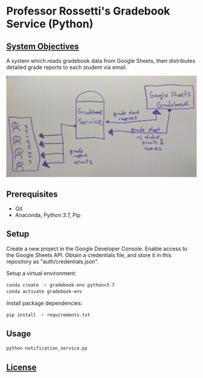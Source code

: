 # Professor Rossetti's Gradebook Service (Python)

## [System Objectives](/planning/system-objectives.pdf)

A system which reads gradebook data from Google Sheets, then distributes detailed grade reports to each student via email.

![](/planning/data-flow-diagram.jpg)

## Prerequisites

  + Git
  + Anaconda, Python 3.7, Pip

## Setup

Create a new project in the Google Developer Console. Enable access to the Google Sheets API. Obtain a credentials file, and store it in this repository as "auth/credentials.json".

Setup a virtual environment:

```sh
conda create -n gradebook-env python=3.7
conda activate gradebook-env
```

Install package dependencies:

```sh
pip install -r requirements.txt
```

## Usage

```sh
python notification_service.py
```

## [License](/LICENSE.md)
